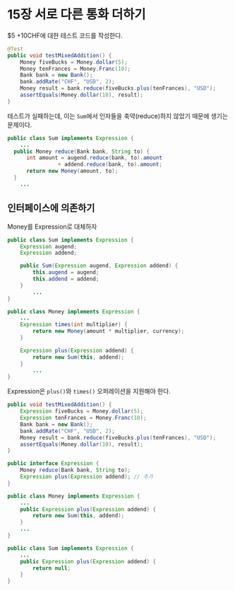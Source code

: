 # 15장 서로 다른 통화 더하기

$5 +10CHF에 대한 테스트 코드를 작성한다.

```java
@Test
public void testMixedAddition() {
    Money fiveBucks = Money.dollar(5);
    Money tenFrances = Money.Franc(10);
    Bank bank = new Bank();
    bank.addRate("CHF", "USD", 2);
    Money result = bank.reduce(fiveBucks.plus(tenFrances), "USD");
    assertEquals(Money.dollar(10), result);
}
```



테스트가 실패하는데, 이는 `Sum`에서 인자들을 축약(reduce)하지 않았기 때문에 생기는 문제이다.

```java
public class Sum implements Expression {
	...
  public Money reduce(Bank bank, String to) {
      int amount = augend.reduce(bank, to).amount 
        		+ addend.reduce(bank, to).amount;
      return new Money(amount, to);
  }
	...
```



## 인터페이스에 의존하기

Money를 Expression로 대체하자

```java
public class Sum implements Expression {
    Expression augend;
    Expression addend;

    public Sum(Expression augend, Expression addend) {
        this.augend = augend;
        this.addend = addend;
    }
		...
}

```

```java
public class Money implements Expression {
    ...
    Expression times(int multiplier) {
        return new Money(amount * multiplier, currency);
    }

    Expression plus(Expression addend) {
        return new Sum(this, addend);
    }
		...
}
```





Expression은 `plus()`와 `times()` 오퍼레이션을 지원해야 한다.

```java
public void testMixedAddition() {
    Expression fiveBucks = Money.dollar(5);
    Expression tenFrances = Money.Franc(10);
    Bank bank = new Bank();
    bank.addRate("CHF", "USD", 2);
    Money result = bank.reduce(fiveBucks.plus(tenFrances), "USD");
    assertEquals(Money.dollar(10), result);
}
```

```java
public interface Expression {
    Money reduce(Bank bank, String to);
    Expression plus(Expression addend); // 추가
}
```

```java
public class Money implements Expression {
    ...
    public Expression plus(Expression addend) {
        return new Sum(this, addend);
    }
  	...
}
```

```java
public class Sum implements Expression {
    ...
    public Expression plus(Expression addend) {
        return null;
    }
}
```

